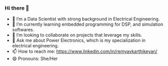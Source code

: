 ### Hi there 👋
- 🔭 I’m a Data Scientist with strong background in Electrical Engineering.
- 🌱 I’m currently learning embedded programming for DSP, and simulation softwares.
- 👯 I’m looking to collaborate on projects that leverage my skills.
- 💬 Ask me about Power Electronics, which is my specialization in electrical engineering. 
- 📫 How to reach me: https://www.linkedin.com/in/remyavkarthikeyan/
- 😄 Pronouns: She/Her
  


<!--
**RemyaVKarthikeyan/RemyaVKarthikeyan** is a ✨ _special_ ✨ repository because its `README.md` (this file) appears on your GitHub profile.

Here are some ideas to get you started:

- 🔭 I’m currently working on ...
- 🌱 I’m currently learning ...
- 👯 I’m looking to collaborate on ...
- 🤔 I’m looking for help with ...
- 💬 Ask me about ...
- 📫 How to reach me: ...
- 😄 Pronouns: ...
- ⚡ Fun fact: ...
-->
